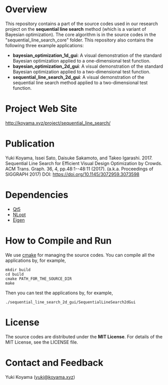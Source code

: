 # Overview
This repository contains a part of the source codes used in our research project on the **sequential line search** method (which is a variant of Bayesian optimization). The core algorithm is in the source codes in the "sequential_line_search_core" folder. This repository also contains the following three example applications:

- **bayesian_optimization_1d_gui**: A visual demonstration of the standard Bayesian optimization applied to a one-dimensional test function. 
- **bayesian_optimization_2d_gui**: A visual demonstration of the standard Bayesian optimization applied to a two-dimensional test function.
- **sequential_line_search_2d_gui**: A visual demonstration of the sequential line search method applied to a two-dimensional test function.

# Project Web Site
http://koyama.xyz/project/sequential_line_search/

# Publication
Yuki Koyama, Issei Sato, Daisuke Sakamoto, and Takeo Igarashi. 2017. Sequential Line Search for Efficient Visual Design Optimization by Crowds. ACM Trans. Graph. 36, 4, pp.48:1--48:11 (2017). (a.k.a. Proceedings of SIGGRAPH 2017)
DOI: https://doi.org/10.1145/3072959.3073598

# Dependencies
- [Qt5](http://doc.qt.io/qt-5/)
- [NLopt](https://nlopt.readthedocs.io/)
- [Eigen](http://eigen.tuxfamily.org/)

# How to Compile and Run
We use [cmake](https://cmake.org/) for managing the source codes. You can compile all the applications by, for example, 
```
mkdir build
cd build
cmake PATH_FOR_THE_SOURCE_DIR
make
```
Then you can test the applications by, for example,
```
./sequential_line_search_2d_gui/SequentialLineSearch2dGui
```

# License
The source codes are distributed under the **MIT License**. For details of the MIT License, see the LICENSE file.

# Contact and Feedback
Yuki Koyama (yuki@koyama.xyz)
